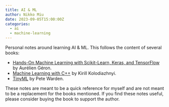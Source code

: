 ```yaml
---
title: AI & ML
author: Nikko Miu
date: 2023-09-05T15:00:00Z
categories:
  - ai
  - machine-learning
---
```


Personal notes around learning AI & ML. This follows the content of several books:

- [Hands-On Machine Learning with Scikit-Learn, Keras, and TensorFlow](https://www.oreilly.com/library/view/hands-on-machine-learning/9781492032632/)
by Aurélien Géron.
- [Machine Learning with C++](https://www.oreilly.com/library/view/hands-on-machine-learning/9781789955330/) by Kirill Kolodiazhnyi.
- [TinyML](https://www.oreilly.com/library/view/tinyml/9788328383630/) by Pete Warden.

These notes are meant to be a quick reference for myself and are not meant to be a replacement for the books mentioned.
If you find these notes useful, please consider buying the book to support the author.
